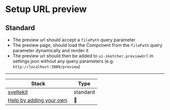 # Setup URL preview

## Standard

- The preview url should accept a `filePath` query parameter
- The preview page, should load the Component from the `filePath` query parameter dynamically and render it
- The preview url should then be added to `ui-sketcher.previewUrl` in settings.json without any query parameters (e.g. `http://localhost:3000/preview`)

---

| Stack                                                                                                             | Type     |
| ----------------------------------------------------------------------------------------------------------------- | -------- |
| [sveltekit](./setup-preview-url/sveltekit.md)                                                                     | standard |
| [Help by adding your own](./https://github.com/pAIrprogio/vscode-ui-sketcher/edit/main/doc/setup-preview-url.md)  | 🙏       |
